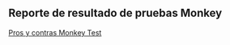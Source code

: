 ## Reporte de resultado de pruebas Monkey
[Pros y contras Monkey Test](https://github.com/wcuadrosuniandes/MISO-PRUEBAS-AUTOMATIZADAS/wiki/MonkeyVentajas)
